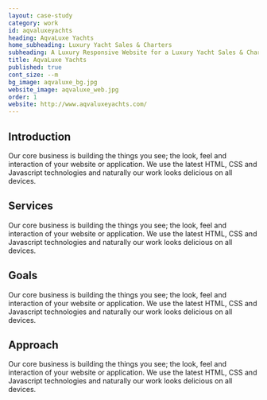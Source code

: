 ```yaml
---
layout: case-study
category: work
id: aqvaluxeyachts
heading: AqvaLuxe Yachts
home_subheading: Luxury Yacht Sales & Charters
subheading: A Luxury Responsive Website for a Luxury Yacht Sales & Charter Company
title: AqvaLuxe Yachts
published: true
cont_size: --m
bg_image: aqvaluxe_bg.jpg
website_image: aqvaluxe_web.jpg
order: 1
website: http://www.aqvaluxeyachts.com/
---
```


## Introduction
Our core business is building the things you see; the look, feel and interaction of your website or application. We use the latest HTML, CSS and Javascript technologies and naturally our work looks delicious on all devices.

## Services
Our core business is building the things you see; the look, feel and interaction of your website or application. We use the latest HTML, CSS and Javascript technologies and naturally our work looks delicious on all devices.

## Goals
Our core business is building the things you see; the look, feel and interaction of your website or application. We use the latest HTML, CSS and Javascript technologies and naturally our work looks delicious on all devices.

## Approach
Our core business is building the things you see; the look, feel and interaction of your website or application. We use the latest HTML, CSS and Javascript technologies and naturally our work looks delicious on all devices.
